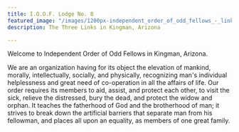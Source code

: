 ```yaml
---
title: I.O.O.F. Lodge No. 8
featured_image: "/images/1200px-independent_order_of_odd_fellows_-_links_and_eye.jpg"
description: The Three Links in Kingman, Arizona

---
```

Welcome to Independent Order of Odd Fellows in Kingman, Arizona.   

We are an organization having for its object the elevation of mankind, morally, intellectually, socially, and physically, recognizing man's individual helplessness and great need of co-operation in all the affairs of life. Our order requires its members to aid, assist, and protect each other, to visit the sick, relieve the distressed, bury the dead, and protect the widow and orphan. It teaches the fatherhood of God and the brotherhood of man; it strives to break down the artificial barriers that separate man from his fellowman, and places all upon an equality, as members of one great family.